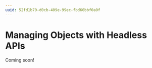 ```yaml
---
uuid: 52fd1b70-d0cb-409e-99ec-fbd60bbf0a0f
---
```

# Managing Objects with Headless APIs

Coming soon!
